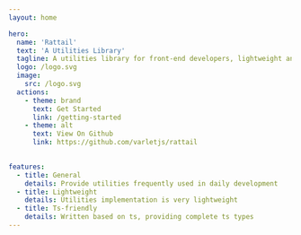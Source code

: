 ```yaml
---
layout: home

hero:
  name: 'Rattail'
  text: 'A Utilities Library'
  tagline: A utilities library for front-end developers, lightweight and ts-friendly
  logo: /logo.svg
  image:
    src: /logo.svg
  actions:
    - theme: brand
      text: Get Started
      link: /getting-started
    - theme: alt
      text: View On Github
      link: https://github.com/varletjs/rattail
     

features:
  - title: General
    details: Provide utilities frequently used in daily development
  - title: Lightweight
    details: Utilities implementation is very lightweight
  - title: Ts-friendly
    details: Written based on ts, providing complete ts types
---
```

